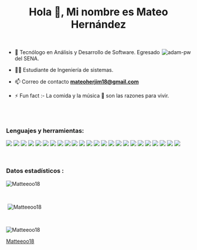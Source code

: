 <h1 align="center">Hola 👋, Mi nombre es Mateo Hernández</h1>

<br>

<p><img align="right" src="https://github.com/Adam-pw/Adam-pw/blob/main/animation_500_kxa883sd.gif" alt="adam-pw" /></p>


- 🌱 Tecnólogo en Análisis y Desarrollo de Software. Egresado del SENA.

- 🧑‍🎓 Estudiante de Ingeniería de sistemas.

- 📫 Correo de contacto **mateoherjim18@gmail.com**

- ⚡ Fun fact :- La comida y la música 🎵 son las razones para vivir.

<br>

<br>

<h3 align="left">Lenguajes y herramientas:</h3>
<p align="left"> 
<img src="https://img.shields.io/badge/css3-%231572B6.svg?style=for-the-badge&logo=css3&logoColor=white">
<img src="https://img.shields.io/badge/html5-%23E34F26.svg?style=for-the-badge&logo=html5&logoColor=white"> 
<img src="https://img.shields.io/badge/java-%23ED8B00.svg?style=for-the-badge&logo=openjdk&logoColor=white">
<img src="https://img.shields.io/badge/javascript-%23323330.svg?style=for-the-badge&logo=javascript&logoColor=%23F7DF1E">
<img src="https://img.shields.io/badge/php-%23777BB4.svg?style=for-the-badge&logo=php&logoColor=white">
<img src="https://img.shields.io/badge/python-3670A0?style=for-the-badge&logo=python&logoColor=ffdd54">
<img src="https://img.shields.io/badge/bootstrap-%238511FA.svg?style=for-the-badge&logo=bootstrap&logoColor=white">
<img src="https://img.shields.io/badge/laravel-%23FF2D20.svg?style=for-the-badge&logo=laravel&logoColor=white">
<img src="https://img.shields.io/badge/vuejs-%2335495e.svg?style=for-the-badge&logo=vuedotjs&logoColor=%234FC08D">
<img src="https://img.shields.io/badge/FastAPI-005571?style=for-the-badge&logo=fastapi">
<img src="https://img.shields.io/badge/CodeIgniter-%23EF4223.svg?style=for-the-badge&logo=codeIgniter&logoColor=white">
<img src="https://img.shields.io/badge/spring-%236DB33F.svg?style=for-the-badge&logo=spring&logoColor=white">
<img src="ttps://img.shields.io/badge/jinja-white.svg?style=for-the-badge&logo=jinja&logoColor=black">
<img src="https://img.shields.io/badge/mysql-4479A1.svg?style=for-the-badge&logo=mysql&logoColor=white">
<img src="https://img.shields.io/badge/MariaDB-003545?style=for-the-badge&logo=mariadb&logoColor=white">
<img src="https://img.shields.io/badge/git-%23F05033.svg?style=for-the-badge&logo=git&logoColor=white">
<img src="https://img.shields.io/badge/github-%23121011.svg?style=for-the-badge&logo=github&logoColor=white">
<img src="https://img.shields.io/badge/OneDrive-0078D4.svg?style=for-the-badge&logo=microsoftonedrive&logoColor=white">
<img src="https://img.shields.io/badge/Visual%20Studio%20Code-0078d7.svg?style=for-the-badge&logo=visual-studio-code&logoColor=white">
<img src="https://img.shields.io/badge/NetBeansIDE-1B6AC6.svg?style=for-the-badge&logo=apache-netbeans-ide&logoColor=white">
<img src="https://img.shields.io/badge/android%20studio-346ac1?style=for-the-badge&logo=android%20studio&logoColor=white">
<img src="https://img.shields.io/badge/sublime_text-%23575757.svg?style=for-the-badge&logo=sublime-text&logoColor=important">
<img src="https://img.shields.io/badge/power_bi-F2C811?style=for-the-badge&logo=powerbi&logoColor=black">
<img src="https://img.shields.io/badge/adobe%20illustrator-%23FF9A00.svg?style=for-the-badge&logo=adobe%20illustrator&logoColor=white">
</p>

<br>

<h3>Datos estadísticos :</h3>
<p><img align="center"
    src="https://github-readme-stats.vercel.app/api/top-langs?username=Matteeoo18&show_icons=true&locale=en&bg_color=0d1117&text_color=ffffff&layout=compact"
    alt="Matteeoo18" 
    bg_color=#808080/></p>

<br>

<p>&nbsp;<img align="center" src="https://github-readme-stats.vercel.app/api?username=Matteeoo18&show_icons=true&locale=en&bg_color=0d1117&text_color=ffffff&repo=convoychat"
    alt="Matteeoo18" /></p>

<br>

<p><img align="center" src="https://github-readme-streak-stats.herokuapp.com/?user=Matteeoo18&theme=dark&background=0d1117&date_format=M%20j%5B%2C%20Y%5D" alt="Matteeoo18" /></p>
      

[Matteeoo18](https://github.com/Matteeoo18)
